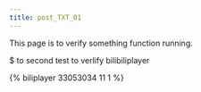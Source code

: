 ```yaml
---
title: post_TXT_01
---
```

This page is to verify something function running.

$ to second test to verlify bilibiliplayer

{% biliplayer 33053034 11 1 %}
